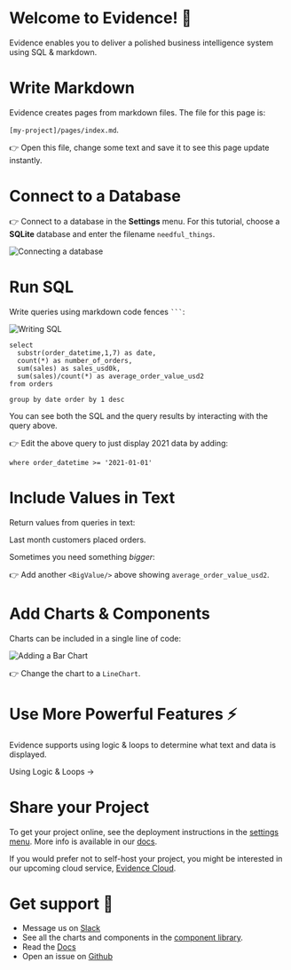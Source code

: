# Welcome to Evidence! 👋
Evidence enables you to deliver a polished business intelligence system using SQL & markdown.

# Write Markdown
Evidence creates pages from markdown files. The file for this page is:

`[my-project]/pages/index.md`.

👉 Open this file, change some text and save it to see this page update instantly.

# Connect to a Database
👉 Connect to a database in the **Settings** menu. For this tutorial, choose a **SQLite** database and enter the filename `needful_things`. 

![Connecting a database](connect-db.gif)

# Run SQL
Write queries using markdown code fences ` ``` `:

![Writing SQL](sql.svg)

```orders_by_month
select
  substr(order_datetime,1,7) as date,
  count(*) as number_of_orders,
  sum(sales) as sales_usd0k,
  sum(sales)/count(*) as average_order_value_usd2
from orders

group by date order by 1 desc
```

You can see both the SQL and the query results by interacting with the query above.

👉 Edit the above query to just display 2021 data by adding:

`where order_datetime >= '2021-01-01'`

# Include Values in Text
Return values from queries in text: 

Last month customers placed <Value data={orders_by_month} column=number_of_orders/> orders.

Sometimes you need something *bigger*: 
<BigValue data={orders_by_month} value=sales_usd0k />

👉 Add another `<BigValue/>` above showing `average_order_value_usd2`.

# Add Charts & Components
Charts can be included in a single line of code:

![Adding a Bar Chart](BarChart.svg)

<BarChart data = {orders_by_month} y=sales_usd0k title = 'Sales by Month, USD' />

👉 Change the chart to a `LineChart`.

# Use More Powerful Features ⚡
Evidence supports using logic & loops to determine what text and data is displayed.

<BigLink href="/powerful-features">Using Logic & Loops &rarr;</BigLink>

# Share your Project 
To get your project online, see the deployment instructions in the [settings menu](/settings). More info is available in our [docs](https://docs.evidence.dev/deployment/deployment-overview).

If you would prefer not to self-host your project, you might be interested in our upcoming cloud service, [Evidence Cloud](https://du3tapwtcbi.typeform.com/to/kwp7ZD3q). 

# Get support 💬
- Message us on <a href='https://join.slack.com/t/evidencedev/shared_invite/zt-uda6wp6a-hP6Qyz0LUOddwpXW5qG03Q' target="_blank">Slack</a>
- See all the charts and components in the <a href="https://docs.evidence.dev/features/charts/examples" target="_blank">component library</a>.
- Read the <a href='https://docs.evidence.dev/' target="_blank">Docs</a>
- Open an issue on <a href='https://github.com/evidence-dev/evidence' target="_blank">Github</a>
